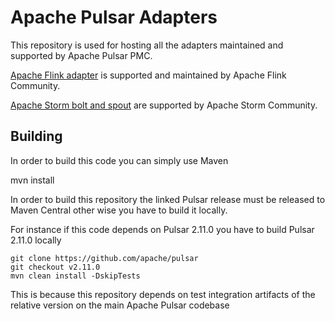 <!--

    Licensed to the Apache Software Foundation (ASF) under one
    or more contributor license agreements.  See the NOTICE file
    distributed with this work for additional information
    regarding copyright ownership.  The ASF licenses this file
    to you under the Apache License, Version 2.0 (the
    "License"); you may not use this file except in compliance
    with the License.  You may obtain a copy of the License at

      http://www.apache.org/licenses/LICENSE-2.0

    Unless required by applicable law or agreed to in writing,
    software distributed under the License is distributed on an
    "AS IS" BASIS, WITHOUT WARRANTIES OR CONDITIONS OF ANY
    KIND, either express or implied.  See the License for the
    specific language governing permissions and limitations
    under the License.

-->

# Apache Pulsar Adapters

This repository is used for hosting all the adapters maintained and supported by Apache Pulsar PMC.

[Apache Flink adapter](https://github.com/apache/flink-connector-pulsar) is supported and maintained by Apache Flink Community.

[Apache Storm bolt and spout](https://github.com/apache/storm/tree/master/external/storm-pulsar) are supported by Apache Storm Community.

## Building

In order to build this code you can simply use Maven

mvn install

In order to build this repository the linked Pulsar release must be released to Maven Central
other wise you have to build it locally.

For instance if this code depends on Pulsar 2.11.0 you have to build Pulsar 2.11.0 locally

```
git clone https://github.com/apache/pulsar
git checkout v2.11.0
mvn clean install -DskipTests
```

This is because this repository depends on test integration artifacts of the relative version on the main
Apache Pulsar codebase

